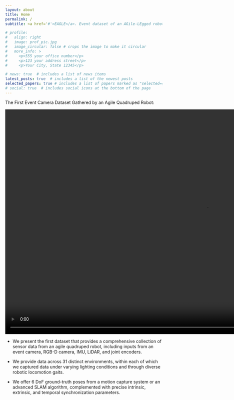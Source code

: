 ```yaml
---
layout: about
title: Home
permalink: /
subtitle: <a href='#'>EAGLE</a>. Event dataset of an AGile-LEgged robot

# profile:
#   align: right
#   image: prof_pic.jpg
#   image_circular: false # crops the image to make it circular
#   more_info: >
#     <p>555 your office number</p>
#     <p>123 your address street</p>
#     <p>Your City, State 12345</p>

# news: true  # includes a list of news items
latest_posts: true  # includes a list of the newest posts
selected_papers: true # includes a list of papers marked as "selected={true}"
# social: true  # includes social icons at the bottom of the page
---
```



The First Event Camera Dataset Gathered by an Agile Quadruped Robot:
<!-- 
<div class="row">
    <div class="col-sm mt-3 mt-md-0">
        {% include figure.html path="assets/img/cover.png" title="example image" class="img-fluid rounded z-depth-1" %}
    </div>
</div>
<div class="caption">
    EAGER Benchmark Data
</div> -->

<video id="intro_video" width="1280" height="720" autoplay muted loop>
  <source src="https://raw.githubusercontent.com/DARoSLab/EAGLE/main/assets/video/home/EAGLE.mp4" type="video/mp4">
  Your browser does not support the video tag.
</video>

- We present the first dataset that provides a comprehensive collection of sensor data from an agile quadruped robot, including inputs from an event camera, RGB-D camera, IMU, LiDAR, and joint encoders.

- We provide data across 31 distinct environments, within each of which we captured data under varying lighting conditions and through diverse robotic locomotion gaits.
- We offer 6 DoF ground-truth poses from a motion capture system or an advanced SLAM algorithm, complemented with precise intrinsic, extrinsic, and temporal synchronization parameters.
